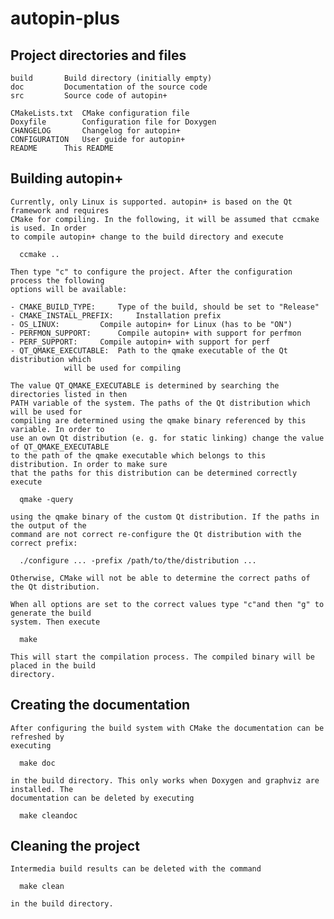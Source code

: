 autopin-plus
============

Project directories and files
------------

    build		Build directory (initially empty)
    doc			Documentation of the source code
    src			Source code of autopin+
    
    CMakeLists.txt	CMake configuration file
    Doxyfile		Configuration file for Doxygen
    CHANGELOG		Changelog for autopin+
    CONFIGURATION	User guide for autopin+
    README		This README

Building autopin+
------------

    Currently, only Linux is supported. autopin+ is based on the Qt framework and requires
    CMake for compiling. In the following, it will be assumed that ccmake is used. In order 
    to compile autopin+ change to the build directory and execute
    
      ccmake ..

    Then type "c" to configure the project. After the configuration process the following
    options will be available:

    - CMAKE_BUILD_TYPE: 	Type of the build, should be set to "Release"
    - CMAKE_INSTALL_PREFIX: 	Installation prefix
    - OS_LINUX: 		Compile autopin+ for Linux (has to be "ON")
    - PERFMON_SUPPORT: 		Compile autopin+ with support for perfmon
    - PERF_SUPPORT:		Compile autopin+ with support for perf
    - QT_QMAKE_EXECUTABLE: 	Path to the qmake executable of the Qt distribution which
				will be used for compiling
    
    The value QT_QMAKE_EXECUTABLE is determined by searching the directories listed in then
    PATH variable of the system. The paths of the Qt distribution which will be used for
    compiling are determined using the qmake binary referenced by this variable. In order to
    use an own Qt distribution (e. g. for static linking) change the value of QT_QMAKE_EXECUTABLE
    to the path of the qmake executable which belongs to this distribution. In order to make sure
    that the paths for this distribution can be determined correctly execute

      qmake -query
    
    using the qmake binary of the custom Qt distribution. If the paths in the output of the
    command are not correct re-configure the Qt distribution with the correct prefix:

      ./configure ... -prefix /path/to/the/distribution ...

    Otherwise, CMake will not be able to determine the correct paths of the Qt distribution.

    When all options are set to the correct values type "c"and then "g" to generate the build
    system. Then execute
    
      make
    
    This will start the compilation process. The compiled binary will be placed in the build
    directory.

Creating the documentation
------------
    
    After configuring the build system with CMake the documentation can be refreshed by 
    executing
    
      make doc
    
    in the build directory. This only works when Doxygen and graphviz are installed. The
    documentation can be deleted by executing

      make cleandoc

Cleaning the project
------------

    Intermedia build results can be deleted with the command

      make clean

    in the build directory.
